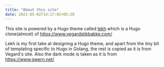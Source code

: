 ```yaml
---
title: "About this site"
date: 2021-05-02T14:17:02+05:30
---
```


This site is powered by a Hugo theme called [lekh](https://github.com/ba11b0y/lekh) which is a Hugo clone(almost) of https://www.vegardstikbakke.com/

Lekh is my first take at designing a Hugo theme, and apart from the tiny bit of templating specific to Hugo in Golang, the rest is copied as it is from Vegard's site. Also the dark mode is taken as it is from https://www.gwern.net/


